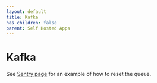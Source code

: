 ```yaml
---
layout: default
title: Kafka
has_children: false
parent: Self Hosted Apps
---
```


# Kafka

See [Sentry page](https://docs.aikedejongste.nl/apps/sentry.html) for an example of how to reset the queue.
